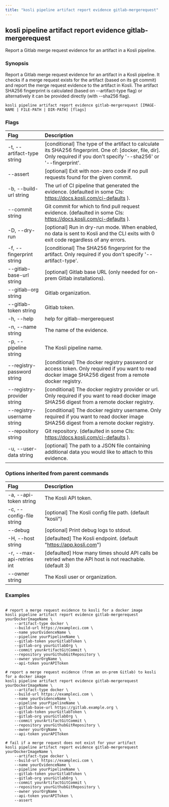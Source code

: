 ```yaml
---
title: "kosli pipeline artifact report evidence gitlab-mergerequest"
---
```


## kosli pipeline artifact report evidence gitlab-mergerequest

Report a Gitlab merge request evidence for an artifact in a Kosli pipeline.

### Synopsis

Report a Gitlab merge request evidence for an artifact in a Kosli pipeline.
It checks if a merge request exists for the artifact (based on its git commit) and report the merge request evidence to the artifact in Kosli. 
The artifact SHA256 fingerprint is calculated (based on --artifact-type flag) or alternatively it can be provided directly (with --sha256 flag).

```shell
kosli pipeline artifact report evidence gitlab-mergerequest [IMAGE-NAME | FILE-PATH | DIR-PATH] [flags]
```

### Flags
| Flag | Description |
| :--- | :--- |
|    -t, --artifact-type string  |  [conditional] The type of the artifact to calculate its SHA256 fingerprint. One of: [docker, file, dir]. Only required if you don't specify '--sha256' or '--fingerprint'.  |
|        --assert  |  [optional] Exit with non-zero code if no pull requests found for the given commit.  |
|    -b, --build-url string  |  The url of CI pipeline that generated the evidence. (defaulted in some CIs: https://docs.kosli.com/ci-defaults ).  |
|        --commit string  |  Git commit for which to find pull request evidence. (defaulted in some CIs: https://docs.kosli.com/ci-defaults ).  |
|    -D, --dry-run  |  [optional] Run in dry-run mode. When enabled, no data is sent to Kosli and the CLI exits with 0 exit code regardless of any errors.  |
|    -f, --fingerprint string  |  [conditional] The SHA256 fingerprint for the artifact. Only required if you don't specify '--artifact-type'.  |
|        --gitlab-base-url string  |  [optional] Gitlab base URL (only needed for on-prem Gitlab installations).  |
|        --gitlab-org string  |  Gitlab organization.  |
|        --gitlab-token string  |  Gitlab token.  |
|    -h, --help  |  help for gitlab-mergerequest  |
|    -n, --name string  |  The name of the evidence.  |
|    -p, --pipeline string  |  The Kosli pipeline name.  |
|        --registry-password string  |  [conditional] The docker registry password or access token. Only required if you want to read docker image SHA256 digest from a remote docker registry.  |
|        --registry-provider string  |  [conditional] The docker registry provider or url. Only required if you want to read docker image SHA256 digest from a remote docker registry.  |
|        --registry-username string  |  [conditional] The docker registry username. Only required if you want to read docker image SHA256 digest from a remote docker registry.  |
|        --repository string  |  Git repository. (defaulted in some CIs: https://docs.kosli.com/ci-defaults ).  |
|    -u, --user-data string  |  [optional] The path to a JSON file containing additional data you would like to attach to this evidence.  |


### Options inherited from parent commands
| Flag | Description |
| :--- | :--- |
|    -a, --api-token string  |  The Kosli API token.  |
|    -c, --config-file string  |  [optional] The Kosli config file path. (default "kosli")  |
|        --debug  |  [optional] Print debug logs to stdout.  |
|    -H, --host string  |  [defaulted] The Kosli endpoint. (default "https://app.kosli.com")  |
|    -r, --max-api-retries int  |  [defaulted] How many times should API calls be retried when the API host is not reachable. (default 3)  |
|        --owner string  |  The Kosli user or organization.  |


### Examples

```shell

# report a merge request evidence to kosli for a docker image
kosli pipeline artifact report evidence gitlab-mergerequest yourDockerImageName \
	--artifact-type docker \
	--build-url https://exampleci.com \
	--name yourEvidenceName \
	--pipeline yourPipelineName \
	--gitlab-token yourGitlabToken \
	--gitlab-org yourGitlabOrg \
	--commit yourArtifactGitCommit \
	--repository yourGithubGitRepository \
	--owner yourOrgName \
	--api-token yourAPIToken

# report a merge request evidence (from an on-prem Gitlab) to kosli for a docker image 
kosli pipeline artifact report evidence gitlab-mergerequest yourDockerImageName \
	--artifact-type docker \
	--build-url https://exampleci.com \
	--name yourEvidenceName \
	--pipeline yourPipelineName \
	--gitlab-base-url https://gitlab.example.org \
	--gitlab-token yourGitlabToken \
	--gitlab-org yourGitlabOrg \
	--commit yourArtifactGitCommit \
	--repository yourGithubGitRepository \
	--owner yourOrgName \
	--api-token yourAPIToken
	
# fail if a merge request does not exist for your artifact
kosli pipeline artifact report evidence gitlab-mergerequest yourDockerImageName \
	--artifact-type docker \
	--build-url https://exampleci.com \
	--name yourEvidenceName \
	--pipeline yourPipelineName \
	--gitlab-token yourGitlabToken \
	--gitlab-org yourGitlabOrg \
	--commit yourArtifactGitCommit \
	--repository yourGithubGitRepository \
	--owner yourOrgName \
	--api-token yourAPIToken \
	--assert

```


